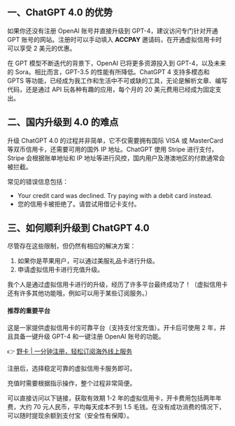 ## 一、ChatGPT 4.0 的优势

如果你还没有注册 OpenAI 账号并直接升级到 GPT-4，建议访问专门针对开通 GPT 账号的网站。注册时可以手动填入 **ACCPAY** 邀请码，在开通虚拟信用卡时可以享受 2 美元的优惠。

在 GPT 模型不断迭代的背景下，OpenAI 已将更多资源投入到 GPT-4，以及未来的 Sora。相比而言，GPT-3.5 的性能有所降低。ChatGPT 4 支持多模态和 GPTS 等功能，已经成为我工作和生活中不可或缺的工具，无论是解析文章、编写代码，还是通过 API 玩各种有趣的应用，每个月的 20 美元费用已经成为固定支出。

## 二、国内升级到 4.0 的难点

升级 ChatGPT 4.0 的过程并非简单，它不仅需要拥有国际 VISA 或 MasterCard 等双币信用卡，还需要可用的国外 IP 地址。ChatGPT 使用 Stripe 进行支付，Stripe 会根据账单地址和 IP 地址等进行风控，国内用户及港澳地区的付款通常会被拦截。

常见的错误信息包括：

- Your credit card was declined. Try paying with a debit card instead.
- 您的信用卡被拒绝了。请尝试用借记卡支付。

## 三、如何顺利升级到 ChatGPT 4.0

尽管存在这些限制，但仍然有相应的解决方案：

1. 如果你是苹果用户，可以通过美服礼品卡进行升级。
2. 申请虚拟信用卡进行充值升级。

我个人是通过虚拟信用卡进行的升级，经历了许多平台最终成功了！（虚拟信用卡还有许多其他功能哦，例如可以用于某些订阅服务。）

#### 推荐的重要平台

这是一家提供虚拟信用卡的可靠平台（支持支付宝充值）。开卡后可使用 2 年，并且具备一键升级 GPT-4 和一键注册 OpenAI 账号的功能。

👉 [野卡 | 一分钟注册，轻松订阅海外线上服务](https://bit.ly/bewildcard)

注册后，选择稳定可靠的虚拟信用卡服务即可。

充值时需要根据指示操作，整个过程非常简便。

可以直接访问以下链接，获取有效期 1-2 年的虚拟信用卡，开卡费用包括两年年费，大约 70 元人民币，平均每天成本不到 1.5 毛钱。在没有成功消费的情况下，可以随时提现余额到支付宝（安全性有保障）。